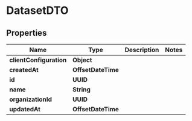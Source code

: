 

# DatasetDTO


## Properties

| Name | Type | Description | Notes |
|------------ | ------------- | ------------- | -------------|
|**clientConfiguration** | **Object** |  |  |
|**createdAt** | **OffsetDateTime** |  |  |
|**id** | **UUID** |  |  |
|**name** | **String** |  |  |
|**organizationId** | **UUID** |  |  |
|**updatedAt** | **OffsetDateTime** |  |  |



